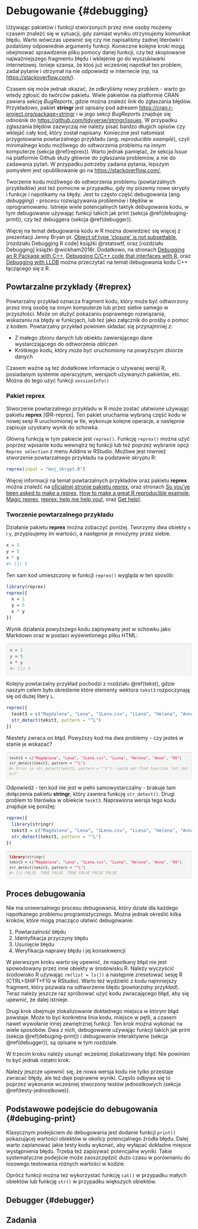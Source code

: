 # Debugowanie {#debugging}

Używając pakietów i funkcji stworzonych przez inne osoby możemy czasem znaleźć się w sytuacji, gdy zamiast wyniku otrzymujemy komunikat błędu.
Warto wówczas upewnić się czy nie napisaliśmy żadnej literówki i podaliśmy odpowiednie argumenty funkcji.
Konieczne kolejne kroki mogą obejmować sprawdzenie pliku pomocy danej funkcji, czy też skopiowanie najważniejszego fragmentu błędu i wklejenie go do wyszukiwarki internetowej. 
Isnieje szansa, że ktoś już wcześniej napotkał ten problem, zadał pytanie i otrzymał na nie odpowiedź w internecie (np, na https://stackoverflow.com/).

Czasem się może jednak okazać, że odkryliśmy nowy problem - warto go wtedy zgłosić do twórców pakietu.
Wiele pakietów na platformie CRAN zawiera sekcję *BugReports*, gdzie można znaleźć link do zgłaszania błędów.
Przykładowo, pakiet **stringr** jest opisany pod adresem https://cran.r-project.org/package=stringr i w jego sekcji *BugReports* znajduje się odnośnik do https://github.com/tidyverse/stringr/issues.
W przypadku zgłaszania błędów zazwyczaj nie należy pisać bardzo długich opisów czy wklejać cały kod, który został napisany.
Konieczne jest natomiast przygotowanie powtarzalnego przykładu (ang. *reproducible example*), czyli minimalnego kodu możliwego do odtworzenia problemu na innym komputerze (sekcja \@ref(reprex)).
Warto jednak pamiętać, że sekcja *Issue* na platformie Github służy głównie do zgłaszania problemów, a nie do zadawania pytań.
W przypadku potrzeby zadania pytania, lepszym pomysłem jest opublikowanie go na https://stackoverflow.com/,

<!-- https://en.wikipedia.org/wiki/Debugging#/media/File:H96566k.jpg -->

Tworzenie kodu możliwego do odtworzenia problemu (powtarzalnych przykładów) jest też pomocne w przypadku, gdy my piszemy nowe skrypty i funkcje i napotkamy na błędy.
Jest to często część debugowania (ang. *debugging*) - procesu rozwiązywania problemów i błędów w oprogramowaniu.
Istnieje wiele potencjalnych taktyk debugowania kodu, w tym debugowanie używając funkcji takich jak print (sekcja \@ref(debuging-print)), czy też debuggera (sekcja \@ref(debugger)).

Więcej na temat debugowania kodu w R można dowiedzieć się więcej z prezentacji Jenny Bryan pt. [Object of type 'closure' is not subsettable](https://github.com/jennybc/debugging), [rozdziału Debugging R code] książki @rstatswtf, oraz [rozdziału Debugging] książki @wickham2016r.
Dodatkowo, na stronach [Debugging an R Package with C++](https://blog.davisvaughan.com/2019/04/05/debug-r-package-with-cpp/), [Debugging C/C++ code that interfaces with R](https://github.com/wch/r-debug/blob/master/debugging-r.md), oraz [Debugging with LLDB](http://kevinushey.github.io/blog/2015/04/13/debugging-with-lldb/) można przeczytać na temat debugowania kodu C++ łączącego się z R.

## Powtarzalne przykłady {#reprex}

Powtarzalny przykład oznacza fragment kodu, który może być odtworzony przez inną osobę na innym komputerze lub przez siebie samego w przyszłości.
Może on służyć pokazaniu poprawnego rozwiązania, wskazaniu na błędy w funkcjach, lub też jako załącznik do prośby o pomoc z kodem.
Powtarzalny przykład powinien składać się przynajmniej z:

- Z małego zbioru danych lub obiektu zawierającego dane wystarczającego do odtworzenia obliczeń
- Krótkiego kodu, który może być uruchomiony na powyższym zbiorze danych

Czasem ważne są też dodatkowe informacje o używanej wersji R, posiadanym systemie operacyjnym, wersjach używanych pakietów, etc. 
Można do tego użyć funkcji `sessionInfo()` 

### Pakiet **reprex**

Stworzenie powtarzalnego przykładu w R może zostać ułatwione używając pakietu **reprex** [@R-reprex]. 
Ten pakiet uruchamia wybraną część kodu w nowej sesji R uruchomionej w tle, wykonuje kolejne operacje, a następnie zapisuje uzyskany wynik do schowka.

Główną funkcją w tym pakiecie jest `reprex()`.
Funkcję `reprex()` można użyć poprzez wpisanie kodu wewnątrz tej funkcji lub też poprzez wybranie opcji `Reprex selection` z menu Addins w RStudio.
Możliwe jest również stworzenie powtarzalnego przykładu na podstawie skryptu R:


```r
reprex(input = "moj_skrypt.R")
```

Więcej informacji na temat powtarzalnych przykładów oraz pakietu **reprex** można znaleźć na [oficjalnej stronie pakietu reprex](https://reprex.tidyverse.org/index.html), oraz stronach [So you’ve been asked to make a reprex](https://www.jessemaegan.com/post/so-you-ve-been-asked-to-make-a-reprex/), [How to make a great R reproducible example](https://stackoverflow.com/questions/5963269/how-to-make-a-great-r-reproducible-example), [Magic reprex](https://www.njtierney.com/post/2017/01/11/magic-reprex/), [reprex: help me help you!](https://speakerdeck.com/jennybc/reprex-help-me-help-you), oraz [Get help!](https://www.tidyverse.org/help/#reprex).

### Tworzenie powtarzalnego przykładu

Działanie pakietu **reprex**  można zobaczyć poniżej.
Tworzymy dwa obiekty `x` i `y`, przypisujemy im wartości, a następnie je mnożymy przez siebie.


```r
x = 1
y = 5
x * y
#> [1] 5
```

Ten sam kod umieszczony w funkcji `reprex()` wygląda w ten sposób:


```r
library(reprex)
reprex({
  x = 1
  y = 5
  x * y
})
```

Wynik działania powyższego kodu zapisywany jest w schowku jako Markdown oraz w postaci wyświetlonego pliku HTML:

<img src="figures/reprex1.png" width="\textwidth" style="display: block; margin: auto;" />

Kolejny powtarzalny przykład pochodzi z rozdziału \@ref(tekst), gdzie naszym celem było określenie które elementy wektora `tekst3` rozpoczynają się od dużej litery `L`.


```r
reprex({
  teskt3 = c("Magdalena", "Lena", "1Lena.csv", "LLena", "Helena", "Anna", "99")
  str_detect(tekst3, pattern = "^L")
})
```

Niestety zwraca on błąd.
Powyższy kod ma dwa problemy - czy jesteś w stanie je wskazać?

<img src="figures/reprex2.png" width="\textwidth" style="display: block; margin: auto;" />

Odpowiedź - ten kod nie jest w pełni samowystarczalny - brakuje tam dołączenia pakietu **stringr**, który zawiera funkcję `str_detect()`.
Drugi problem to literówka w obiekcie `teskt3`.
Naprawiona wersja tego kodu znajduje się poniżej:


```r
reprex({
  library(stringr)
  tekst3 = c("Magdalena", "Lena", "1Lena.csv", "LLena", "Helena", "Anna", "99")
  str_detect(tekst3, pattern = "^L")
})
```

<img src="figures/reprex3.png" width="\textwidth" style="display: block; margin: auto;" />

## Proces debugowania

Nie ma uniwersalnego procesu debugowania, który działa dla każdego napotkanego problemu programistycznego. 
Można jednak określić kilka kroków, które mogą znacząco ułatwić debugowanie:

1. Powtarzalność błędu
2. Identyfikacja przyczyny błędu
3. Usunięcie błędu
4. Weryfikacja naprawy błędu i jej konsekwencji

W pierwszym kroku warto się upewnić, że napotkany błąd nie jest spowodowany przez inne obiekty w środowisku R. 
Należy wyczyścić środowisko R używając `rm(list = ls())` a następnie zresetować sesję R (CTRL+SHIFT+F10 w RStudio).
Warto też wydzielić z kodu najmniejszy fragment, który pozwala na odtworzenie błędu (*powtarzalny przykład*). 
Teraz należy jeszcze raz spróbować użyć kodu zwracającego błąd, aby się upewnić, że dalej istnieje.

Drugi krok obejmuje zlokalizowanie dokładnego miejsca w którym błąd powstaje. 
Może to być konkretna linia kodu, miejsce w pętli, a czasem nawet wywołanie innej zewnętrznej funkcji.
Ten krok można wykonać na wiele sposobów. 
Dwa z nich, debugowanie używając funkcji takich jak print (sekcja \@ref(debuging-print)) i debugowanie interaktywne (sekcja \@ref(debugger)), są opisane w tym rozdziale.

W trzecim kroku należy usunąć wcześniej zlokalizowany błąd.
Nie powinien to być jednak ostatni krok.

Należy jeszcze upewnić się, że nowa wersja kodu nie tylko przestaje zwracać błędy, ale też daje poprawne wyniki.
Często odbywa się to poprzez wykonanie wcześniej stworzony testów jednostkowych (sekcja \@ref(testy-jednostkowe)).

<!--
@_ColinFay: Top 3 debugging tips:

1. It's probably a typo
2. It's probably a missing parenthesis
3. It's probably a missing comma
Shared via TweetCaster 
-->

## Podstawowe podejście do debugowania {#debuging-print}

Klasycznym podejściem do debugowania jest dodanie funkcji `print()` pokazującej wartości obiektów w okolicy potencjalnego źródła błędu.
Dalej warto zaplanować jakie testy kodu wykonać, aby wyłapać dokładne miejsce wystąpnienia błędu.
Trzeba też zapisywać potencjalne wyniki.
Takie systematyczne podejście może zaoszczędzić dużo czasu w porównaniu do losowego testowania różnych wartości w kodzie.

Oprócz funkcji można też wykorzystać funkcję `cat()` w przypadku małych obiektów lub funkcję `str()` w przypadku większych obiektów.

<!-- `traceback()` - bottom to top -->

## Debugger {#debugger}

<!-- ## inside R -->

<!-- `browser()` -->

<!-- `n` - next statement -->
<!-- `c` - continue -->
<!-- `s` step into function call -->
<!-- `f` finish loop/funciton -->
<!-- `where` previous calls -->
<!-- `Q` quit debugger -->

<!-- + RStudio gui -->
<!-- + brakepoints -->

<!-- ## inside R 2-->

<!-- `debug()`, `trace()`, `recover()` -->

## Zadania

<!-- create debugging examples - .R files -->
<!-- https://github.com/jimhester/wtf-debugging -->
